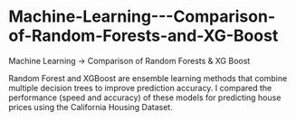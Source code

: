 # Machine-Learning---Comparison-of-Random-Forests-and-XG-Boost
Machine Learning -> Comparison of Random Forests & XG Boost

Random Forest and XGBoost are ensemble learning methods that combine multiple decision trees to improve prediction accuracy. I compared the performance (speed and accuracy) of these models for predicting house prices using the California Housing Dataset. 


